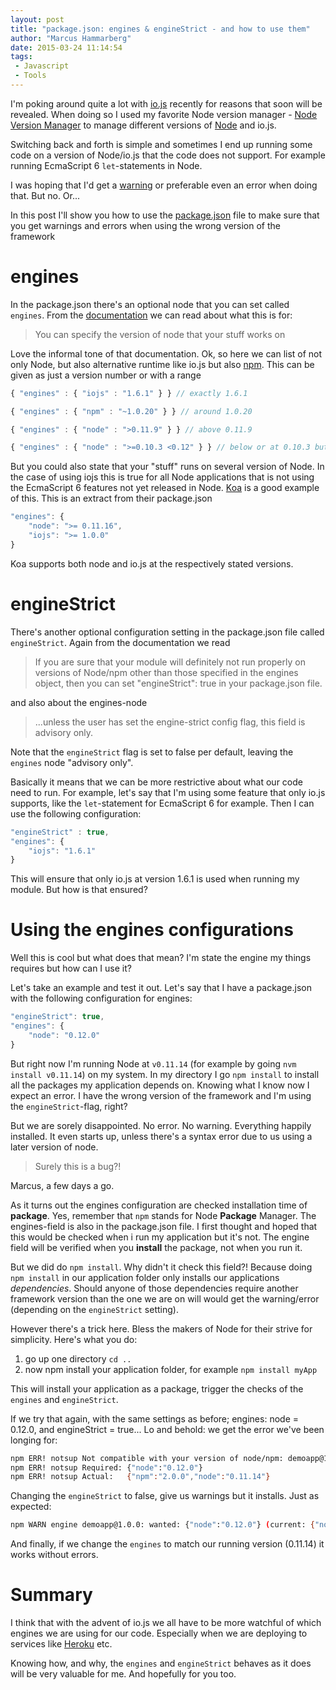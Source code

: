 ```yaml
---
layout: post
title: "package.json: engines & engineStrict - and how to use them"
author: "Marcus Hammarberg"
date: 2015-03-24 11:14:54
tags:
 - Javascript
 - Tools
---
```


I'm poking around quite a lot with <a href="https://iojs.org">io.js</a> recently for reasons that soon will be revealed. When doing so I used my favorite Node version manager - <a href="https://github.com/creationix/nvm">Node Version Manager</a> to manage different versions of <a href="http://nodejs.org">Node</a> and io.js.

Switching back and forth is simple and sometimes I end up running some code on a version of Node/io.js that the code does not support. For example running EcmaScript 6 ```let```-statements in Node.

I was hoping that I'd get a <a href="http://www.marcusoft.net/2015/01/koa-and-the-referenceerror-promise-is-not-defined.html">warning</a> or preferable even an error when doing that. But no. Or...

In this post I'll show you how to use the <a href="http://www.marcusoft.net/2014/02/mnb-packagejson.html">package.json</a> file to make sure that you get warnings and errors when using the wrong version of the framework

<a name='more'></a>

# engines
In the package.json there's an optional node that you can set called ```engines```. From the <a href="https://docs.npmjs.com/files/package.json">documentation</a> we can read about what this is for:

<blockquote>You can specify the version of node that your stuff works on</blockquote>

Love the informal tone of that documentation. Ok, so here we can list of not only Node, but also alternative runtime like io.js but also <a href="http://npmjs.org">npm</a>. This can be given as just a version number or with a range

```javascript
{ "engines" : { "iojs" : "1.6.1" } } // exactly 1.6.1

{ "engines" : { "npm" : "~1.0.20" } } // around 1.0.20

{ "engines" : { "node" : ">0.11.9" } } // above 0.11.9

{ "engines" : { "node" : ">=0.10.3 <0.12" } } // below or at 0.10.3 but not higher than 0.12
```

But you could also state that your "stuff" runs on several version of Node. In the case of using iojs this is true for all Node applications that is not using the EcmaScript 6 features not yet released in Node. <a href="http://koajs.com">Koa</a> is a good example of this. This is an extract from their package.json

```javascript
"engines": {
    "node": ">= 0.11.16",
    "iojs": ">= 1.0.0"
}
```

Koa supports both node and io.js at the respectively stated versions.

# engineStrict
There's another optional configuration setting in the package.json file called ```engineStrict```. Again from the documentation we read

<blockquote>If you are sure that your module will definitely not run properly on versions of Node/npm other than those specified in the engines object, then you can set "engineStrict": true in your package.json file.</blockquote>

and also about the engines-node

<blockquote>...unless the user has set the engine-strict config flag, this field is advisory only.</blockquote>

Note that the ```engineStrict``` flag is set to false per default, leaving the ```engines``` node "advisory only".

Basically it means that we can be more restrictive about what our code need to run. For example, let's say that I'm using some feature that only io.js supports, like the ```let```-statement for EcmaScript 6 for example. Then I can use the following configuration:

```javascript
"engineStrict" : true,
"engines": {
    "iojs": "1.6.1"
}
```

This will ensure that only io.js at version 1.6.1 is used when running my module. But how is that ensured?

# Using the engines configurations
Well this is cool but what does that mean? I'm state the engine my things requires but how can I use it?

Let's take an example and test it out. Let's say that I have a package.json with the following configuration for engines:

```javascript
"engineStrict": true,
"engines": {
    "node": "0.12.0"
}
```

But right now I'm running Node at ```v0.11.14``` (for example by going ```nvm install v0.11.14```) on my system. In my directory I go ```npm install``` to install all the packages my application depends on. Knowing what I know now I expect an error. I have the wrong version of the framework and I'm using the ```engineStrict```-flag, right?

But we are sorely disappointed. No error. No warning. Everything happily installed. It even starts up, unless there's a syntax error due to us using a later version of node.

<blockquote>Surely this is a bug?!</blockquote>
Marcus, a few days a go.

As it turns out the engines configuration are checked installation time of **package**. Yes, remember that ```npm``` stands for Node **Package** Manager. The engines-field is also in the package.json file. I first thought and hoped that this would be checked when i run my application but it's not. The engine field will be verified when you **install** the package, not when you run it.

But we did do ```npm install```. Why didn't it check this field?! Because doing ```npm install``` in our application folder only installs our applications *dependencies*. Should anyone of those dependencies require another framework version than the one we are on will would get the warning/error (depending on the ```engineStrict``` setting).

However there's a trick here. Bless the makers of Node for their strive for simplicity. Here's what you do:

1. go up one directory ```cd ..```
1. now npm install your application folder, for example ```npm install myApp```

This will install your application as a package, trigger the checks of the ```engines``` and ```engineStrict```.

If we try that again, with the same settings as before; engines: node = 0.12.0, and engineStrict = true... Lo and behold: we get the error we've been longing for:

```bash
npm ERR! notsup Not compatible with your version of node/npm: demoapp@1.0.0
npm ERR! notsup Required: {"node":"0.12.0"}
npm ERR! notsup Actual:   {"npm":"2.0.0","node":"0.11.14"}
```

Changing the ```engineStrict``` to false, give us warnings but it installs. Just as expected:

```bash
npm WARN engine demoapp@1.0.0: wanted: {"node":"0.12.0"} (current: {"node":"0.11.14","npm":"2.0.0"})
```

And finally, if we change the ```engines``` to match our running version (0.11.14) it works without errors.

# Summary
I think that with the advent of io.js we all have to be more watchful of which engines we are using for our code. Especially when we are deploying to services like <a href="http://www.heroku.com">Heroku</a> etc.

Knowing how, and why, the ```engines``` and ```engineStrict``` behaves as it does will be very valuable for me. And hopefully for you too.